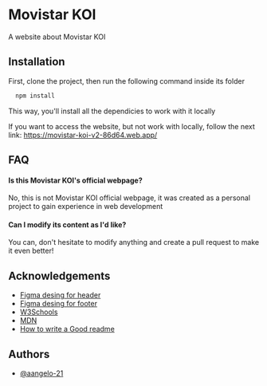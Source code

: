 
# Movistar KOI

A website about Movistar KOI


## Installation

First, clone the project, then run the following command inside its folder

```bash
  npm install
```
This way, you'll install all the dependicies to work with it locally

If you want to access the website, but not work with locally, follow the next link: https://movistar-koi-v2-86d64.web.app/
## FAQ

#### Is this Movistar KOI's official webpage?

No, this is not Movistar KOI official webpage, it was created as a personal project to gain experience in web development

#### Can I modify its content as I'd like?

You can, don't hesitate to modify anything and create a pull request to make it even better!


## Acknowledgements

 - [Figma desing for header](https://www.figma.com/design/cFcjsk2SpWViyk0MfjM2pw/Responsive-header-component-%7C-Navbar-ui-component-%7C-Navbar-UI-%7C-Header-design-(Community)?node-id=0-1&p=f&t=VdcjY69Qvv764NUt-0)
 - [Figma desing for footer](https://www.figma.com/design/XAcwSesgjsuEwA0Im9Igmd/Free-Footer-Kit%3A-60-Responsive-Footer-Designs-(Community)?node-id=0-1&p=f&t=pnLHuEcGNt4Hxu9I-0)
 - [W3Schools](https://www.w3schools.com/)
 - [MDN](https://developer.mozilla.org/en-US/)
 - [How to write a Good readme](https://bulldogjob.com/news/449-how-to-write-a-good-readme-for-your-github-project)


## Authors

- [@aangelo-21](https://www.github.com/aangelo-21)


